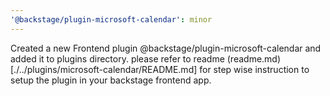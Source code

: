 ```yaml
---
'@backstage/plugin-microsoft-calendar': minor
---
```


Created a new Frontend plugin @backstage/plugin-microsoft-calendar and added it to plugins directory.
please refer to readme (readme.md)[./../plugins/microsoft-calendar/README.md] for step wise instruction to setup the plugin in your backstage frontend app.
